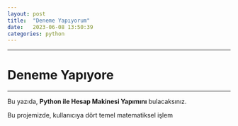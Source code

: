 ```yaml
---
layout: post
title:  "Deneme Yapıyorum"
date:   2023-06-08 13:50:39
categories: python
---
```


---
# Deneme Yapıyore
---
Bu yazıda, **Python ile Hesap Makinesi Yapımını** bulacaksınız.


Bu projemizde, kullanıcıya dört temel matematiksel işlem

